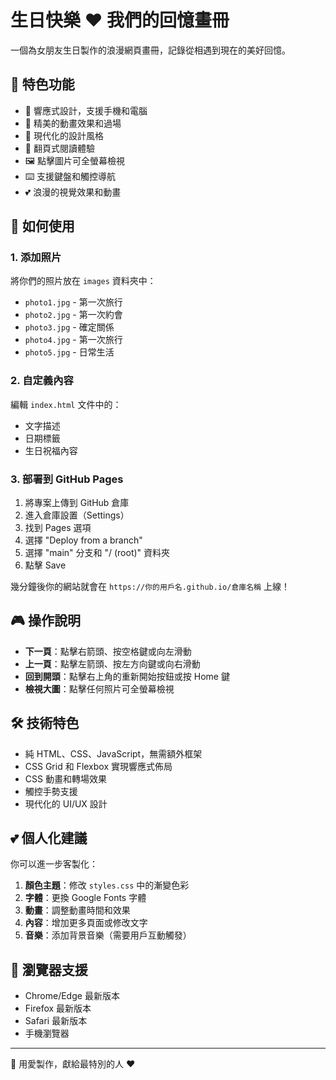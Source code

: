 # 生日快樂 ❤️ 我們的回憶畫冊

一個為女朋友生日製作的浪漫網頁畫冊，記錄從相遇到現在的美好回憶。

## 🌟 特色功能

- 📱 響應式設計，支援手機和電腦
- 💝 精美的動畫效果和過場
- 🎨 現代化的設計風格
- 📖 翻頁式閱讀體驗
- 🖼️ 點擊圖片可全螢幕檢視
- ⌨️ 支援鍵盤和觸控導航
- 💕 浪漫的視覺效果和動畫

## 🚀 如何使用

### 1. 添加照片
將你們的照片放在 `images` 資料夾中：
- `photo1.jpg` - 第一次旅行
- `photo2.jpg` - 第一次約會
- `photo3.jpg` - 確定關係
- `photo4.jpg` - 第一次旅行
- `photo5.jpg` - 日常生活

### 2. 自定義內容
編輯 `index.html` 文件中的：
- 文字描述
- 日期標籤
- 生日祝福內容

### 3. 部署到 GitHub Pages

1. 將專案上傳到 GitHub 倉庫
2. 進入倉庫設置（Settings）
3. 找到 Pages 選項
4. 選擇 "Deploy from a branch"
5. 選擇 "main" 分支和 "/ (root)" 資料夾
6. 點擊 Save

幾分鐘後你的網站就會在 `https://你的用戶名.github.io/倉庫名稱` 上線！

## 🎮 操作說明

- **下一頁**：點擊右箭頭、按空格鍵或向左滑動
- **上一頁**：點擊左箭頭、按左方向鍵或向右滑動
- **回到開頭**：點擊右上角的重新開始按鈕或按 Home 鍵
- **檢視大圖**：點擊任何照片可全螢幕檢視

## 🛠️ 技術特色

- 純 HTML、CSS、JavaScript，無需額外框架
- CSS Grid 和 Flexbox 實現響應式佈局
- CSS 動畫和轉場效果
- 觸控手勢支援
- 現代化的 UI/UX 設計

## 💕 個人化建議

你可以進一步客製化：

1. **顏色主題**：修改 `styles.css` 中的漸變色彩
2. **字體**：更換 Google Fonts 字體
3. **動畫**：調整動畫時間和效果
4. **內容**：增加更多頁面或修改文字
5. **音樂**：添加背景音樂（需要用戶互動觸發）

## 📱 瀏覽器支援

- Chrome/Edge 最新版本
- Firefox 最新版本  
- Safari 最新版本
- 手機瀏覽器

---

💝 用愛製作，獻給最特別的人 ❤️
